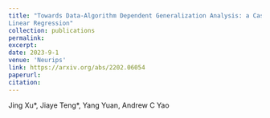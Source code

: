 ```yaml
---
title: "Towards Data-Algorithm Dependent Generalization Analysis: a Case Study on Overparameterized
Linear Regression"
collection: publications
permalink: 
excerpt: 
date: 2023-9-1
venue: 'Neurips'
link: https://arxiv.org/abs/2202.06054
paperurl: 
citation: 
---
```

Jing Xu\*, Jiaye Teng\*, Yang Yuan, Andrew C Yao
